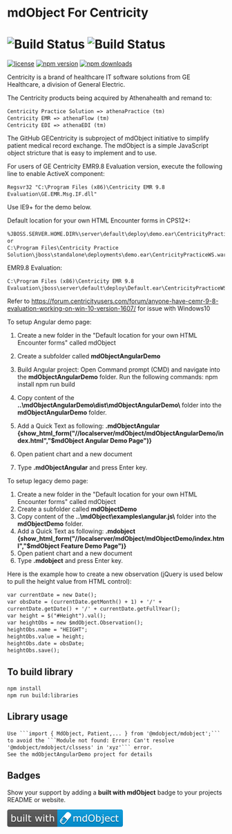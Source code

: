 
mdObject For Centricity
============

![Build Status](https://github.com/mdObject/GECentricity/workflows/mdObject%20-%20Master/badge.svg)
![Build Status](https://github.com/mdObject/GECentricity/workflows/mdObject%20-%20Feature/badge.svg)
============

[![license](https://img.shields.io/badge/license-MSPL-blue.svg)](https://opensource.org/licenses/MS-PL)
[![npm version](https://img.shields.io/npm/v/%40mdobject/mdobject?color=008000&label=npm%20package)](https://www.npmjs.com/package/%40mdobject/mdobject)
[![npm downloads](https://img.shields.io/npm/dm/%40mdobject/mdobject.svg?color=008000&label=npm%20downloads)](https://www.npmjs.com/package/%40mdobject/mdobject)



Centricity is a brand of healthcare IT software solutions from GE Healthcare, a division of General Electric.

The Centricity products being acquired by Athenahealth and remand to:

    Centricity Practice Solution => athenaPractice (tm)
    Centricity EMR => athenaFlow (tm)
    Centricity EDI => athenaEDI (tm)

The GitHub GECentricity is subproject of mdObject initiative to simplify patient medical record exchange.
The mdObject is a simple JavaScript object stricture that is easy to implement and to use.

For users of GE Centricity EMR9.8 Evaluation version, execute the following line to enable ActiveX component:  

	Regsvr32 "C:\Program Files (x86)\Centricity EMR 9.8 Evaluation\GE.EMR.Msg.IF.dll"

Use IE9+ for the demo below. 

Default location for your own HTML Encounter forms in CPS12+:

	%JBOSS.SERVER.HOME.DIR%\server\default\deploy\demo.ear\CentricityPracticeWS.war\
    or
    C:\Program Files\Centricity Practice Solution\jboss\standalone\deployments\demo.ear\CentricityPracticeWS.war

EMR9.8 Evaluation: 
	
	C:\Program Files (x86)\Centricity EMR 9.8 Evaluation\jboss\server\default\deploy\Default.ear\CentricityPracticeWS.war\



Refer to https://forum.centricityusers.com/forum/anyone-have-cemr-9-8-evaluation-working-on-win-10-version-1607/ for issue with Windows10

To setup Angular demo page:

1. Create a new folder in the "Default location for your own HTML Encounter forms" called mdObject
2. Create a subfolder called __mdObjectAngularDemo__
3. Build Angular project:
    Open Command prompt (CMD) and navigate into the __mdObjectAngularDemo__ folder. Run the following commands:
        npm install
        npm run build

4. Copy content of the __\.\.\\mdObjectAngularDemo\\dist\\mdObjectAngularDemo\\__ folder into the __mdObjectAngularDemo__ folder.
5. Add a Quick Text as following:
__.mdObjectAngular__  
__{show_html_form("//localserver/mdObject/mdObjectAngularDemo/index.html","$mdObject Angular Demo Page")}__
5. Open patient chart and a new document 
6. Type __.mdObjectAngular__ and press Enter key.


To setup legacy demo page:

1. Create a new folder in the "Default location for your own HTML Encounter forms" called mdObject
2. Create a subfolder called __mdObjectDemo__
3. Copy content of the __\.\.\\mdObject\\examples\\angular.js\\__ folder into the __mdObjectDemo__ folder.
4. Add a Quick Text as following:
__.mdobject__  
__{show_html_form("//localserver/mdObject/mdObjectDemo/index.html","$mdObject Feature Demo Page")}__
5. Open patient chart and a new document 
6. Type __.mdobject__ and press Enter key.


Here is the example how to create a new observation (jQuery is used below to pull the height value from HTML control):

    var currentDate = new Date();
    var obsDate = (currentDate.getMonth() + 1) + '/' + currentDate.getDate() + '/' + currentDate.getFullYear();
    var height = $("#Height").val();
    var heightObs = new $mdObject.Observation();
    heightObs.name = "HEIGHT";
    heightObs.value = height;
    heightObs.date = obsDate;
    heightObs.save();

## To build library
    npm install
    npm run build:libraries

## Library usage
    Use ```import { MdObject, Patient,... } from '@mdobject/mdobject';``` to avoid the ```Module not found: Error: Can't resolve '@mdobject/mdobject/clssess' in 'xyz'``` error.
    See the mdObjectAngularDemo project for details

## Badges

Show your support by adding a **built with mdObject** badge to your projects README or website.

[![Built with mdObject](./build-with-mdobject.svg)](https://mdObject.com/)

